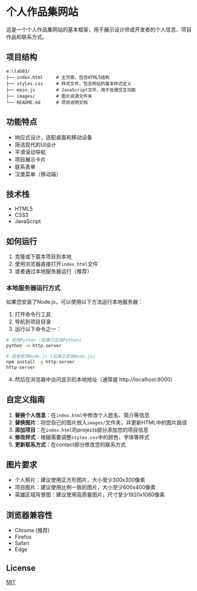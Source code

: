 # 个人作品集网站

这是一个个人作品集网站的基本框架，用于展示设计师或开发者的个人信息、项目作品和联系方式。

## 项目结构

```
e:\lab03/
├── index.html     # 主页面，包含HTML5结构
├── styles.css     # 样式文件，包含网站的基本样式定义
├── main.js        # JavaScript文件，用于处理交互功能
├── images/        # 图片资源文件夹
└── README.md      # 项目说明文档
```

## 功能特点

- 响应式设计，适配桌面和移动设备
- 简洁现代的UI设计
- 平滑滚动导航
- 项目展示卡片
- 联系表单
- 汉堡菜单（移动端）

## 技术栈

- HTML5
- CSS3
- JavaScript

## 如何运行

1. 克隆或下载本项目到本地
2. 使用浏览器直接打开`index.html`文件
3. 或者通过本地服务器运行（推荐）

### 本地服务器运行方式

如果您安装了Node.js，可以使用以下方法运行本地服务器：

1. 打开命令行工具
2. 导航到项目目录
3. 运行以下命令之一：

```bash
# 使用Python (如果已安装Python)
python -m http.server

# 或者使用Node.js (如果已安装Node.js)
npm install -g http-server
http-server
```

4. 然后在浏览器中访问显示的本地地址（通常是 http://localhost:8000）

## 自定义指南

1. **替换个人信息**：在`index.html`中修改个人姓名、简介等信息
2. **替换图片**：将您自己的图片放入`images/`文件夹，并更新HTML中的图片路径
3. **添加项目**：在`index.html`的projects部分添加您的项目信息
4. **修改样式**：根据需要调整`styles.css`中的颜色、字体等样式
5. **更新联系方式**：在contact部分修改您的联系方式

## 图片要求

- 个人照片：建议使用正方形图片，大小至少300x300像素
- 项目图片：建议使用比例一致的图片，大小至少600x400像素
- 英雄区域背景图：建议使用高质量图片，尺寸至少1920x1080像素

## 浏览器兼容性

- Chrome (推荐)
- Firefox
- Safari
- Edge

## License

[MIT](LICENSE)